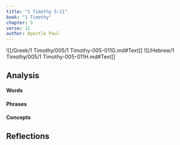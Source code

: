 ```yaml
---
title: "1 Timothy 5:11"
book: "1 Timothy"
chapter: 5
verse: 11
author: Apostle Paul
---
```

![[/Greek/1 Timothy/005/1 Timothy-005-011G.md#Text]]
![[/Hebrew/1 Timothy/005/1 Timothy-005-011H.md#Text]]

## Analysis

#### Words

#### Phrases

#### Concepts

## Reflections
